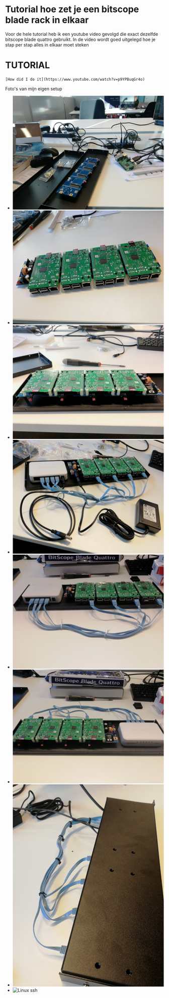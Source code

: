 # Tutorial hoe zet je een bitscope blade rack in elkaar

Voor de hele tutorial heb ik een youtube video gevolgd die exact dezelfde bitscope blade quattro gebruikt.
In de video wordt goed uitgelegd hoe je stap per stap alles in elkaar moet steken

# **TUTORIAL**
```
[How did I do it](https://www.youtube.com/watch?v=p9YPBuqGr4o)
```

Foto's van mijn eigen setup

- ![Linux ssh](/images/bitscopeBlade/1.jpg)
- ![Linux ssh](/images/bitscopeBlade/2.jpg)
- ![Linux ssh](/images/bitscopeBlade/3.jpg)
- ![Linux ssh](/images/bitscopeBlade/4.jpg)
- ![Linux ssh](/images/bitscopeBlade/5.jpg)
- ![Linux ssh](/images/bitscopeBlade/6.jpg)
- ![Linux ssh](/images/bitscopeBlade/7.jpg)
- ![Linux ssh](/images/bitscopeBlade/8.jpg)

